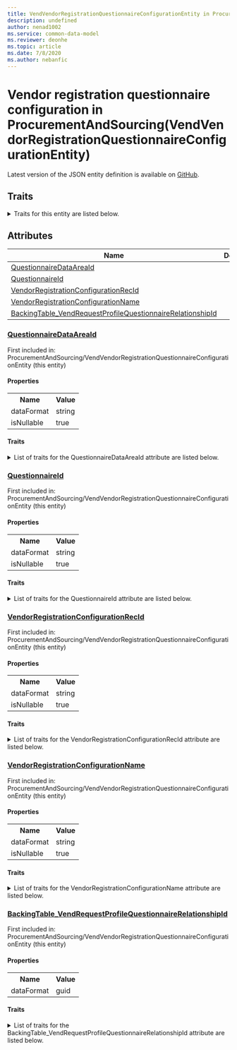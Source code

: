 ```yaml
---
title: VendVendorRegistrationQuestionnaireConfigurationEntity in ProcurementAndSourcing - Common Data Model | Microsoft Docs
description: undefined
author: nenad1002
ms.service: common-data-model
ms.reviewer: deonhe
ms.topic: article
ms.date: 7/8/2020
ms.author: nebanfic
---
```


# Vendor registration questionnaire configuration in ProcurementAndSourcing(VendVendorRegistrationQuestionnaireConfigurationEntity)

  
 Latest version of the JSON entity definition is available on <a href="https://github.com/Microsoft/CDM/tree/master/schemaDocuments/core/operationsCommon/Entities/SupplyChain/ProcurementAndSourcing/VendVendorRegistrationQuestionnaireConfigurationEntity.cdm.json" target="_blank">GitHub</a>.  

## Traits

<details>
<summary>Traits for this entity are listed below.  
</summary>

**is.CDM.entityVersion**  
  <table><tr><th>Parameter</th><th>Value</th><th>Data type</th><th>Explanation</th></tr><tr><td>versionNumber</td><td>"1.0"</td><td>string</td><td>semantic version number of the entity</td></tr></table>

**is.application.releaseVersion**  
  <table><tr><th>Parameter</th><th>Value</th><th>Data type</th><th>Explanation</th></tr><tr><td>releaseVersion</td><td>"10.0.13.0"</td><td>string</td><td>semantic version number of the application introducing this entity</td></tr></table>

**is.localized.displayedAs**  
  Holds the list of language specific display text for an object.  <table><tr><th>Parameter</th><th>Value</th><th>Data type</th><th>Explanation</th></tr><tr><td>localizedDisplayText</td><td><table><tr><th>languageTag</th><th>displayText</th></tr><tr><td>en</td><td>Vendor registration questionnaire configuration</td></tr></table></td><td>entity</td><td>a reference to the constant entity holding the list of localized text</td></tr></table>

</details>

## Attributes

|Name|Description|First Included in Instance|
|---|---|---|
|[QuestionnaireDataAreaId](#QuestionnaireDataAreaId)||<a href="VendVendorRegistrationQuestionnaireConfigurationEntity.md" target="_blank">ProcurementAndSourcing/VendVendorRegistrationQuestionnaireConfigurationEntity</a>|
|[QuestionnaireId](#QuestionnaireId)||<a href="VendVendorRegistrationQuestionnaireConfigurationEntity.md" target="_blank">ProcurementAndSourcing/VendVendorRegistrationQuestionnaireConfigurationEntity</a>|
|[VendorRegistrationConfigurationRecId](#VendorRegistrationConfigurationRecId)||<a href="VendVendorRegistrationQuestionnaireConfigurationEntity.md" target="_blank">ProcurementAndSourcing/VendVendorRegistrationQuestionnaireConfigurationEntity</a>|
|[VendorRegistrationConfigurationName](#VendorRegistrationConfigurationName)||<a href="VendVendorRegistrationQuestionnaireConfigurationEntity.md" target="_blank">ProcurementAndSourcing/VendVendorRegistrationQuestionnaireConfigurationEntity</a>|
|[BackingTable_VendRequestProfileQuestionnaireRelationshipId](#BackingTable_VendRequestProfileQuestionnaireRelationshipId)||<a href="VendVendorRegistrationQuestionnaireConfigurationEntity.md" target="_blank">ProcurementAndSourcing/VendVendorRegistrationQuestionnaireConfigurationEntity</a>|

### <a href=#QuestionnaireDataAreaId name="QuestionnaireDataAreaId">QuestionnaireDataAreaId</a>

First included in: ProcurementAndSourcing/VendVendorRegistrationQuestionnaireConfigurationEntity (this entity)  

#### Properties

<table><tr><th>Name</th><th>Value</th></tr><tr><td>dataFormat</td><td>string</td></tr><tr><td>isNullable</td><td>true</td></tr></table>

#### Traits

<details>
<summary>List of traits for the QuestionnaireDataAreaId attribute are listed below.</summary>

**is.dataFormat.character**  
**is.dataFormat.big**  
**is.dataFormat.array**  
**is.nullable**  
The attribute value may be set to NULL.  

**is.dataFormat.character**  
**is.dataFormat.array**  
</details>

### <a href=#QuestionnaireId name="QuestionnaireId">QuestionnaireId</a>

First included in: ProcurementAndSourcing/VendVendorRegistrationQuestionnaireConfigurationEntity (this entity)  

#### Properties

<table><tr><th>Name</th><th>Value</th></tr><tr><td>dataFormat</td><td>string</td></tr><tr><td>isNullable</td><td>true</td></tr></table>

#### Traits

<details>
<summary>List of traits for the QuestionnaireId attribute are listed below.</summary>

**is.dataFormat.character**  
**is.dataFormat.big**  
**is.dataFormat.array**  
**is.nullable**  
The attribute value may be set to NULL.  

**is.dataFormat.character**  
**is.dataFormat.array**  
</details>

### <a href=#VendorRegistrationConfigurationRecId name="VendorRegistrationConfigurationRecId">VendorRegistrationConfigurationRecId</a>

First included in: ProcurementAndSourcing/VendVendorRegistrationQuestionnaireConfigurationEntity (this entity)  

#### Properties

<table><tr><th>Name</th><th>Value</th></tr><tr><td>dataFormat</td><td>string</td></tr><tr><td>isNullable</td><td>true</td></tr></table>

#### Traits

<details>
<summary>List of traits for the VendorRegistrationConfigurationRecId attribute are listed below.</summary>

**is.dataFormat.character**  
**is.dataFormat.big**  
**is.dataFormat.array**  
**is.nullable**  
The attribute value may be set to NULL.  

**is.dataFormat.character**  
**is.dataFormat.array**  
</details>

### <a href=#VendorRegistrationConfigurationName name="VendorRegistrationConfigurationName">VendorRegistrationConfigurationName</a>

First included in: ProcurementAndSourcing/VendVendorRegistrationQuestionnaireConfigurationEntity (this entity)  

#### Properties

<table><tr><th>Name</th><th>Value</th></tr><tr><td>dataFormat</td><td>string</td></tr><tr><td>isNullable</td><td>true</td></tr></table>

#### Traits

<details>
<summary>List of traits for the VendorRegistrationConfigurationName attribute are listed below.</summary>

**is.dataFormat.character**  
**is.dataFormat.big**  
**is.dataFormat.array**  
**is.nullable**  
The attribute value may be set to NULL.  

**is.dataFormat.character**  
**is.dataFormat.array**  
</details>

### <a href=#BackingTable_VendRequestProfileQuestionnaireRelationshipId name="BackingTable_VendRequestProfileQuestionnaireRelationshipId">BackingTable_VendRequestProfileQuestionnaireRelationshipId</a>

First included in: ProcurementAndSourcing/VendVendorRegistrationQuestionnaireConfigurationEntity (this entity)  

#### Properties

<table><tr><th>Name</th><th>Value</th></tr><tr><td>dataFormat</td><td>guid</td></tr></table>

#### Traits

<details>
<summary>List of traits for the BackingTable_VendRequestProfileQuestionnaireRelationshipId attribute are listed below.</summary>

**is.dataFormat.character**  
**is.dataFormat.big**  
**is.dataFormat.array**  
**is.dataFormat.guid**  
**means.identity.entityId**  
**is.linkedEntity.identifier**  
Marks the attribute(s) that hold foreign key references to a linked (used as an attribute) entity. This attribute is added to the resolved entity to enumerate the referenced entities.  <table><tr><th>Parameter</th><th>Value</th><th>Data type</th><th>Explanation</th></tr><tr><td>entityReferences</td><td><table><tr><th>entityReference</th><th>attributeReference</th></tr><tr><td><a href="../../../Tables/SupplyChain/ProcurementAndSourcing/Transaction/VendRequestProfileQuestionnaire.md" target="_blank">/core/operationsCommon/Tables/SupplyChain/ProcurementAndSourcing/Transaction/VendRequestProfileQuestionnaire.cdm.json/VendRequestProfileQuestionnaire</a></td><td><a href="../../../Tables/SupplyChain/ProcurementAndSourcing/Transaction/VendRequestProfileQuestionnaire.md#RecId" target="_blank">RecId</a></td></tr></table></td><td>entity</td><td>a reference to the constant entity holding the list of entity references</td></tr></table>

**is.dataFormat.guid**  
**is.dataFormat.character**  
**is.dataFormat.array**  
</details>
